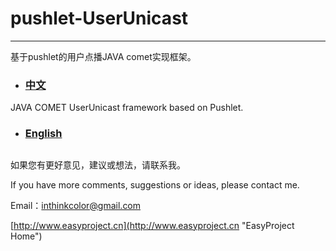 # pushlet-UserUnicast 

---------------

基于pushlet的用户点播JAVA comet实现框架。

- ### [中文](doc/readme-zh.md)


JAVA COMET UserUnicast framework based on Pushlet. 

- ### [English](doc/readme-en.md)


## 


如果您有更好意见，建议或想法，请联系我。

If you have more comments, suggestions or ideas, please contact me.

Email：<inthinkcolor@gmail.com>

[http://www.easyproject.cn](http://www.easyproject.cn "EasyProject Home")